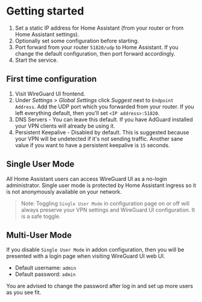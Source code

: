 # Getting started

1. Set a static IP address for Home Assistant (from your router or from
   Home Assistant settings).
2. Optionally set some configuration before starting.
3. Port forward from your router `51820/udp` to Home Assistant.  If you change
   the default configuration, then port forward accordingly.
3. Start the service.

## First time configuration

1. Visit WireGuard UI frontend.
2. Under _Settings > Global Settings_ click _Suggest_ next to `Endpoint
   Address`.  Add the UDP port which you forwarded from your router.  If you
   left everything default, then you'll set `<IP address>:51820`.
3. DNS Servers - You can leave this default.  If you have AdGuard installed your
   VPN clients will already be using it.
4. Persistent Keepalive - Disabled by default.  This is suggested because your
   VPN will be undetected if it's not sending traffic.  Another sane value if
   you want to have a persistent keepalive is `15` seconds.

## Single User Mode

All Home Assistant users can access WireGuard UI as a no-login administrator.
Single user mode is protected by Home Assistant ingress so it is not anonymously
available on your network.

> Note: Toggling `Single User Mode` in configuration page on or off will always
> preserve your VPN settings and WireGuard UI configuration.  It is a safe
> toggle.

## Multi-User Mode

If you disable `Single User Mode` in addon configuration, then you will be
presented with a login page when visiting WireGuard UI web UI.

* Default username: `admin`
* Default password: `admin`

You are advised to change the password after log in and set up more users as you
see fit.
